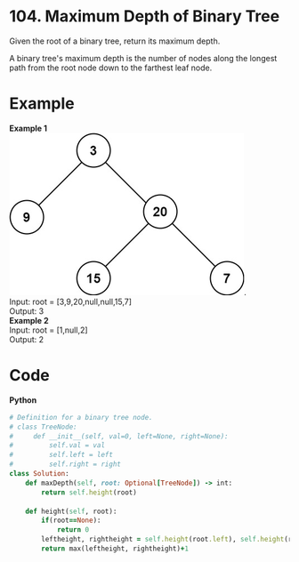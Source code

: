 # 104. Maximum Depth of Binary Tree
Given the root of a binary tree, return its maximum depth.  

A binary tree's maximum depth is the number of nodes along the longest path from the root node down to the farthest leaf node.  

 
# Example  
**Example 1**  
![image](https://github.com/Adalyne/Leetcode/blob/3c0818c3c699960bd7c0027032271f9b654fcaf9/Binary%20Tree%20General/tmp-tree.jpg).  
Input: root = [3,9,20,null,null,15,7]  
Output: 3  
**Example 2**  
Input: root = [1,null,2]  
Output: 2   

# Code  
**Python**  
```ruby
# Definition for a binary tree node.
# class TreeNode:
#     def __init__(self, val=0, left=None, right=None):
#         self.val = val
#         self.left = left
#         self.right = right
class Solution:
    def maxDepth(self, root: Optional[TreeNode]) -> int:
        return self.height(root)

    def height(self, root):
        if(root==None):
            return 0
        leftheight, rightheight = self.height(root.left), self.height(root.right)
        return max(leftheight, rightheight)+1
```

